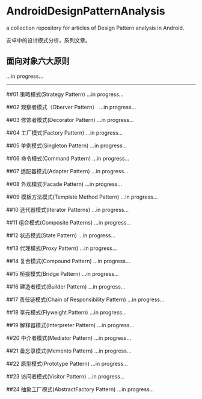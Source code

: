 # AndroidDesignPatternAnalysis

a collection repository for articles of Design Pattern analysis in Android.

安卓中的设计模式分析，系列文章。 

## 面向对象六大原则
...in progress...

---

##01 策略模式(Strategy Pattern)
...in progress...

##02 观察者模式（Oberver Pattern）
...in progress...

##03 修饰者模式(Decorator Pattern)
...in progress...

##04 工厂模式(Factory Pattern)
...in progress...

##05 单例模式(Singleton Pattern)
...in progress...

##06 命令模式(Command Pattern)
...in progress...

##07 适配器模式(Adapter Pattern)
...in progress...

##08 外观模式(Facade Pattern)
...in progress...

##09 模板方法模式(Template Method Pattern)
...in progress...

##10 迭代器模式(Iterator Patterns)
...in progress...

##11 组合模式(Composite Patterns)
...in progress...

##12 状态模式(State Pattern)
...in progress...

##13 代理模式(Proxy Pattern)
...in progress...

##14 复合模式(Compound Pattern)
...in progress...

##15 桥接模式(Bridge Pattern)
...in progress...

##16 建造者模式(Builder Pattern)
...in progress...

##17 责任链模式(Chain of Responsibility Pattern)
...in progress...

##18 享元模式(Flyweight Pattern)
...in progress...

##19 解释器模式(Interpreter Pattern)
...in progress...

##20 中介者模式(Mediator Pattern)
...in progress...

##21 备忘录模式(Memento Pattern)
...in progress...

##22 原型模式(Prototype Pattern)
...in progress...

##23 访问者模式(Visitor Pattern)
...in progress...

##24 抽象工厂模式(AbstractFactory Pattern)
...in progress...

